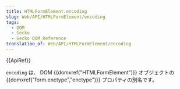 ```yaml
---
title: HTMLFormElement.encoding
slug: Web/API/HTMLFormElement/encoding
tags:
  - DOM
  - Gecko
  - Gecko DOM Reference
translation_of: Web/API/HTMLFormElement/encoding
---
```

{{ApiRef}}

`encoding` は、 DOM {{domxref("HTMLFormElement")}} オブジェクトの {{domxref("form.enctype","enctype")}} プロパティの別名です。
